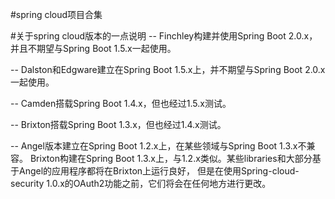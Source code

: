 #spring cloud项目合集

#关于spring cloud版本的一点说明
-- Finchley构建并使用Spring Boot 2.0.x，并且不期望与Spring Boot 1.5.x一起使用。

-- Dalston和Edgware建立在Spring Boot 1.5.x上，并不期望与Spring Boot 2.0.x一起使用。

-- Camden搭载Spring Boot 1.4.x，但也经过1.5.x测试。

-- Brixton搭载Spring Boot 1.3.x，但也经过1.4.x测试。

-- Angel版本建立在Spring Boot 1.2.x上，在某些领域与Spring Boot 1.3.x不兼容。
   Brixton构建在Spring Boot 1.3.x上，与1.2.x类似。某些libraries和大部分基于Angel的应用程序都将在Brixton上运行良好，
   但是在使用Spring-cloud-security 1.0.x的OAuth2功能之前，它们将会在任何地方进行更改。